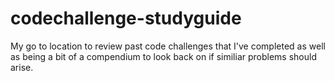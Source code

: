 # codechallenge-studyguide

My go to location to review past code challenges that I've completed as well as being a bit of a compendium to look back on if similiar problems should arise.

